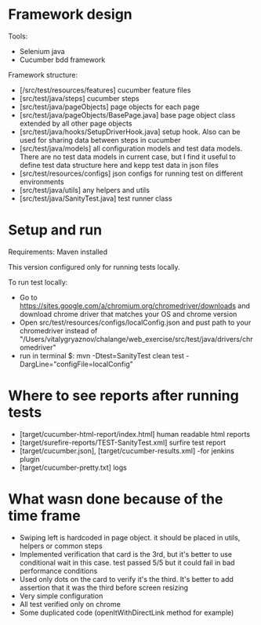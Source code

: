 # Framework design
Tools:
  - Selenium java
  - Cucumber bdd framework

Framework structure:
  - [/src/test/resources/features] cucumber feature files
  - [src/test/java/steps] cucumber steps
  - [src/test/java/pageObjects] page objects for each page
  - [src/test/java/pageObjects/BasePage.java] base page object class extended by all other page objects
  - [src/test/java/hooks/SetupDriverHook.java] setup hook. Also can be used for sharing data between steps in cucumber
  - [src/test/java/models] all configuration models and test data models. There are no test data models in current case, but I find it useful to define test data structure here and kepp test data in json files
  - [src/test/resources/configs] json configs for running test on different environments
  - [src/test/java/utils] any helpers and utils
  - [src/test/java/SanityTest.java] test runner class

# Setup and run
Requirements:
Maven installed

This version configured only for running tests locally.

To run test locally:
- Go to https://sites.google.com/a/chromium.org/chromedriver/downloads and download chrome driver that matches your OS and chrome version
- Open src/test/resources/configs/localConfig.json and pust path to your chromedriver instead of "/Users/vitalygryaznov/chalange/web_exercise/src/test/java/drivers/chromedriver"
- run in terminal $: mvn -Dtest=SanityTest clean test -DargLine="configFile=localConfig"

# Where to see reports after running tests

- [target/cucumber-html-report/index.html] human readable html reports
- [target/surefire-reports/TEST-SanityTest.xml] surfire test report
- [target/cucumber.json], [target/cucumber-results.xml] -for jenkins plugin
- [target/cucumber-pretty.txt] logs

# What wasn done because of the time frame
- Swiping left is hardcoded in page object. it should be placed in utils, helpers or common steps
- Implemented verification that card is the 3rd, but it's better to use conditional wait in this case. test passed 5/5 but it could fail in bad performance conditions
- Used only dots on the card to verify it's the third. It's better to add assertion that it was the third before screen resizing
- Very simple configuration
- All test verified only on chrome
- Some duplicated code (openItWithDirectLink method for example)